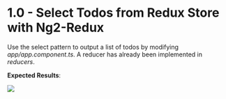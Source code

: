 # 1.0 - Select Todos from Redux Store with Ng2-Redux

Use the select pattern to output a list of todos by modifying  _*app/app.component.ts*_.  A reducer has already been implemented in _*reducers*_.

**Expected Results**:

![](/exercises/redux/1.0-SelectTodos/todo-list.png)


